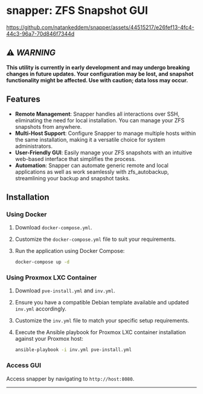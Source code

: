 # snapper: ZFS Snapshot GUI

https://github.com/natankeddem/snapper/assets/44515217/e26fef13-4fc4-44c3-96a7-70d846f7344d

## ⚠️ **_WARNING_**
**This utility is currently in early development and may undergo breaking changes in future updates. Your configuration may be lost, and snapshot functionality might be affected. Use with caution; data loss may occur.**

## Features

- **Remote Management**: Snapper handles all interactions over SSH, eliminating the need for local installation. You can manage your ZFS snapshots from anywhere.
- **Multi-Host Support**: Configure Snapper to manage multiple hosts within the same installation, making it a versatile choice for system administrators.
- **User-Friendly GUI**: Easily manage your ZFS snapshots with an intuitive web-based interface that simplifies the process.
- **Automation**: Snapper can automate generic remote and local applications as well as work seamlessly with zfs_autobackup, streamlining your backup and snapshot tasks.

## Installation

### Using Docker

1. Download `docker-compose.yml`.

2. Customize the `docker-compose.yml` file to suit your requirements.

3. Run the application using Docker Compose:

   ```bash
   docker-compose up -d
   ```

### Using Proxmox LXC Container

1. Download `pve-install.yml` and `inv.yml`.

2. Ensure you have a compatible Debian template available and updated `inv.yml` accordingly.

3. Customize the `inv.yml` file to match your specific setup requirements.

4. Execute the Ansible playbook for Proxmox LXC container installation against your Proxmox host:

   ```bash
   ansible-playbook -i inv.yml pve-install.yml
   ```

### Access GUI

Access snapper by navigating to `http://host:8080`.

---
